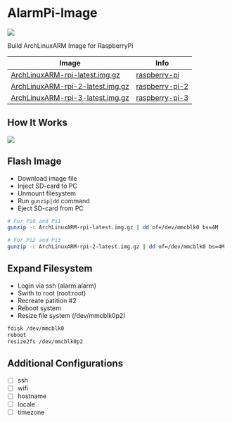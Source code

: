 AlarmPi-Image
=============
 
[![](https://travis-ci.org/EasyPi/alarmpi-image.svg)](https://travis-ci.org/EasyPi/alarmpi-image)

Build ArchLinuxARM Image for RaspberryPi

Image                                 | Info
------------------------------------- | -------------------
[ArchLinuxARM-rpi-latest.img.gz][1]   | [raspberry-pi][4]
[ArchLinuxARM-rpi-2-latest.img.gz][2] | [raspberry-pi-2][5]
[ArchLinuxARM-rpi-3-latest.img.gz][3] | [raspberry-pi-3][6]

## How It Works

![](http://blog.hypriot.com/images/making-of-hypriotos/hypriotos-release.png)

## Flash Image

- Download image file
- Inject SD-card to PC
- Unmount filesystem
- Run `gunzip|dd` command
- Eject SD-card from PC

```bash
# For Pi0 and Pi1
gunzip -c ArchLinuxARM-rpi-latest.img.gz | dd of=/dev/mmcblk0 bs=4M

# For Pi2 and Pi3
gunzip -c ArchLinuxARM-rpi-2-latest.img.gz | dd of=/dev/mmcblk0 bs=4M
```

## Expand Filesystem

- Login via ssh (alarm:alarm)
- Swith to root (root:root)
- Recreate patition #2
- Reboot system
- Resize file system (/dev/mmcblk0p2)

```bash
fdisk /dev/mmcblk0
reboot
resize2fs /dev/mmcblk0p2
```

## Additional Configurations

- [ ] ssh
- [ ] wifi
- [ ] hostname
- [ ] locale
- [ ] timezone

[1]: https://github.com/EasyPi/alarmpi-image/releases/download/2018.01.01/ArchLinuxARM-rpi-latest.img.gz
[2]: https://github.com/EasyPi/alarmpi-image/releases/download/2018.01.01/ArchLinuxARM-rpi-2-latest.img.gz
[3]: https://github.com/EasyPi/alarmpi-image/releases/download/2018.01.01/ArchLinuxARM-rpi-3-latest.img.gz
[4]: http://archlinuxarm.org/platforms/armv6/raspberry-pi
[5]: http://archlinuxarm.org/platforms/armv7/broadcom/raspberry-pi-2
[6]: http://archlinuxarm.org/platforms/armv7/broadcom/raspberry-pi-3
